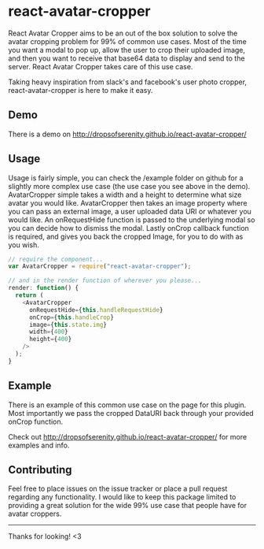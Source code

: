 # react-avatar-cropper

React Avatar Cropper aims to be an out of the box solution to solve the avatar cropping problem for 99% of common use cases. Most of the time you want a modal to pop up, allow the user to crop their uploaded image, and then you want to receive that base64 data to display and send to the server. React Avatar Cropper takes care of this use case.

Taking heavy inspiration from slack's and facebook's user photo cropper, react-avatar-cropper is here to make it easy.


## Demo

There is a demo on http://dropsofserenity.github.io/react-avatar-cropper/

## Usage

Usage is fairly simple, you can check the /example folder on github for a slightly more complex use case (the use case you see above in the demo). AvatarCropper simple takes a width and a height to determine what size avatar you would like. AvatarCropper then takes an image property where you can pass an external image, a user uploaded data URI or whatever you would like. An onRequestHide function is passed to the underlying modal so you can decide how to dismiss the modal. Lastly onCrop callback function is required, and gives you back the cropped Image, for you to do with as you wish.

```js
// require the component...
var AvatarCropper = require("react-avatar-cropper");

// and in the render function of wherever you please...
render: function() {
  return (
    <AvatarCropper
      onRequestHide={this.handleRequestHide}
      onCrop={this.handleCrop}
      image={this.state.img}
      width={400}
      height={400}
    />
  );
}
```

## Example

There is an example of this common use case on the page for this plugin.
Most importantly we pass the cropped DataURI back through your provided
onCrop function.

Check out http://dropsofserenity.github.io/react-avatar-cropper/ for more examples and info.

## Contributing

Feel free to place issues on the issue tracker or place a pull request
regarding any functionality. I would like to keep this package limited
to providing a great solution for the wide 99% use case that people have
for avatar croppers.

-----------------------

Thanks for looking! <3
